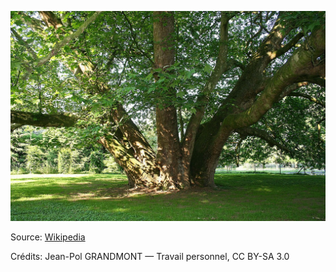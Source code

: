 ![Georges](/images/2021-10-20.jpg)

Source: [Wikipedia](https://fr.wikipedia.org/wiki/Platane_commun)

Crédits: Jean-Pol GRANDMONT — Travail personnel, CC BY-SA 3.0
